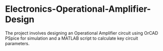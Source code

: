 # Electronics-Operational-Amplifier-Design

The project involves designing an Operational Amplifier circuit using OrCAD PSpice for simulation and a MATLAB script to calculate key circuit parameters.
